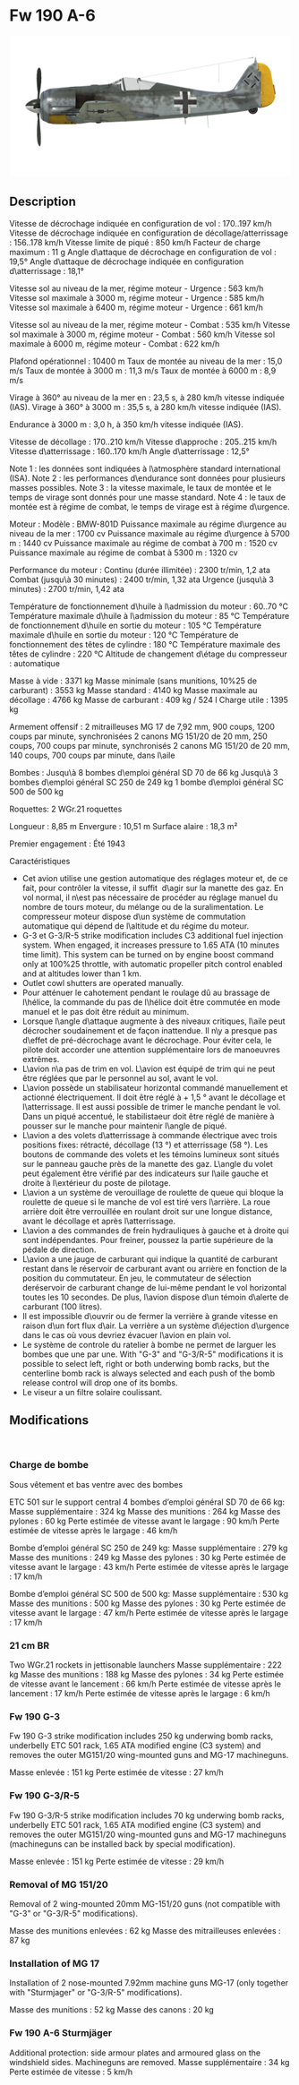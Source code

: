 ﻿# Fw 190 A-6

![fw190a6](../images/fw190a6.png)

## Description

Vitesse de décrochage indiquée en configuration de vol : 170..197 km/h
Vitesse de décrochage indiquée en configuration de décollage/atterrissage : 156..178 km/h
Vitesse limite de piqué : 850 km/h
Facteur de charge maximum : 11 g
Angle d\attaque de décrochage en configuration de vol : 19,5°
Angle d\attaque de décrochage indiquée en configuration d\atterrissage : 18,1°

Vitesse sol au niveau de la mer, régime moteur - Urgence : 563 km/h
Vitesse sol maximale à 3000 m, régime moteur - Urgence : 585 km/h
Vitesse sol maximale à 6400 m, régime moteur - Urgence : 661 km/h

Vitesse sol au niveau de la mer, régime moteur - Combat : 535 km/h
Vitesse sol maximale à 3000 m, régime moteur - Combat : 560 km/h
Vitesse sol maximale à 6000 m, régime moteur - Combat : 622 km/h

Plafond opérationnel : 10400 m
Taux de montée au niveau de la mer : 15,0 m/s
Taux de montée à 3000 m : 11,3 m/s
Taux de montée à 6000 m : 8,9 m/s

Virage à 360° au niveau de la mer en : 23,5 s, à 280 km/h vitesse indiquée (IAS).
Virage à 360° à 3000 m : 35,5 s, à 280 km/h vitesse indiquée (IAS).

Endurance à 3000 m : 3,0 h, à 350 km/h vitesse indiquée (IAS).

Vitesse de décollage : 170..210 km/h
Vitesse d\approche : 205..215 km/h
Vitesse d\atterrissage : 160..170 km/h
Angle d\atterrissage : 12,5°

Note 1 : les données sont indiquées à l\atmosphère standard international (ISA).
Note 2 : les performances d\endurance sont données pour plusieurs masses possibles.
Note 3 : la vitesse maximale, le taux de montée et le temps de virage sont donnés pour une masse standard.
Note 4 : le taux de montée est à régime de combat, le temps de virage est à régime d\urgence.

Moteur :
Modèle : BMW-801D
Puissance maximale au régime d\urgence au niveau de la mer : 1700 cv
Puissance maximale au régime d\urgence à 5700 m : 1440 cv
Puissance maximale au régime de combat à 700 m : 1520 cv
Puissance maximale au régime de combat à 5300 m : 1320 cv

Performance du moteur :
Continu (durée illimitée) : 2300 tr/min, 1,2 ata
Combat (jusqu\à 30 minutes) : 2400 tr/min, 1,32 ata
Urgence (jusqu\à 3 minutes) : 2700 tr/min, 1,42 ata

Température de fonctionnement d\huile à l\admission du moteur : 60..70 °C
Température maximale d\huile à l\admission du moteur : 85 °C
Température de fonctionnement d\huile en sortie du moteur : 105 °C
Température maximale d\huile en sortie du moteur : 120 °C
Température de fonctionnement des têtes de cylindre : 180 °C
Température maximale des têtes de cylindre : 220 °C
Altitude de changement d\étage du compresseur : automatique

Masse à vide : 3371 kg
Masse minimale (sans munitions, 10%25 de carburant) : 3553 kg
Masse standard : 4140 kg
Masse maximale au décollage : 4766 kg
Masse de carburant : 409 kg / 524 l
Charge utile : 1395 kg

Armement offensif :
2 mitrailleuses MG 17 de 7,92 mm, 900 coups, 1200 coups par minute, synchronisées
2 canons MG 151/20 de 20 mm, 250 coups, 700 coups par minute, synchronisés
2 canons MG 151/20 de 20 mm, 140 coups, 700 coups par minute, dans l\aile

Bombes :
Jusqu\à 8 bombes d\emploi général SD 70 de 66 kg
Jusqu\à 3 bombes d\emploi général SC 250 de 249 kg
1 bombe d\emploi général SC 500 de 500 kg

Roquettes:
2 WGr.21 roquettes

Longueur : 8,85 m
Envergure : 10,51 m
Surface alaire : 18,3 m²

Premier engagement : Été 1943

Caractéristiques
- Cet avion utilise une gestion automatique des réglages moteur et, de ce fait, pour contrôler la vitesse, il suffit  d\agir sur la manette des gaz. En vol normal, il n\est pas nécessaire de procéder au réglage manuel du nombre de tours moteur, du mélange ou de la suralimentation. Le compresseur moteur dispose d\un système de commutation automatique qui dépend de l\altitude et du régime du moteur.
- G-3 et G-3/R-5 strike modification includes C3 additional fuel injection system. When engaged, it increases pressure to 1.65 ATA (10 minutes time limit). This system can be turned on by engine boost command only at 100%25 throttle, with automatic propeller pitch control enabled and at altitudes lower than 1 km.
- Outlet cowl shutters are operated manually.
- Pour atténuer le cahotement pendant le roulage dû au brassage de l\hélice, la commande du pas de l\hélice doit être commutée en mode manuel et le pas doit être réduit au minimum.
- Lorsque l\angle d\attaque augmente à des niveaux critiques, l\aile peut décrocher soudainement et de façon inattendue. Il n\y a presque pas d\effet de pré-décrochage avant le décrochage. Pour éviter cela, le pilote doit accorder une attention supplémentaire lors de manoeuvres extrêmes.
- L\avion n\a pas de trim en vol. L\avion est équipé de trim qui ne peut être réglées que par le personnel au sol, avant le vol.
- L\avion possède un stabilisateur horizontal commandé manuellement et actionné électriquement. Il doit être réglé à + 1,5 ° avant le décollage et l\atterrissage. Il est aussi possible de trimer le manche pendant le vol. Dans un piqué accentué, le stabilistaeur doit être réglé de manière à pousser sur le manche pour maintenir l\angle de piqué.
- L\avion a des volets d\atterrissage à commande électrique avec trois positions fixes: rétracté, décollage (13 °) et atterrissage (58 °). Les boutons de commande des volets et les témoins lumineux sont situés sur le panneau gauche près de la manette des gaz. L\angle du volet peut également être vérifié par des indicateurs sur l\aile gauche et droite à l\extérieur du poste de pilotage.
- L\avion a un système de verouillage de roulette de queue qui bloque la roulette de queue si le manche de vol est tiré vers l\arrière. La roue arrière doit être verrouillée en roulant droit sur une longue distance, avant le décollage et après l\atterrissage.
- L\avion a des commandes de frein hydrauliques à gauche et à droite qui sont indépendantes. Pour freiner, poussez la partie supérieure de la pédale de direction.
- L\avion a une jauge de carburant qui indique la quantité de carburant restant dans le réservoir de carburant avant ou arrière en fonction de la position du commutateur. En jeu, le commutateur de sélection deréservoir de carburant change de lui-même pendant le vol horizontal toutes les 10 secondes. De plus, l\avion dispose d\un témoin d\alerte de carburant (100 litres).
- Il est impossible d\ouvrir ou de fermer la verrière à grande vitesse en raison d\un fort flux d\air. La verrière a un système d\éjection d\urgence dans le cas où vous devriez évacuer l\avion en plain vol.
- Le système de controle du ratelier à bombe ne permet de larguer les bombes que une par une. With "G-3" and "G-3/R-5" modifications it is possible to select left, right or both underwing bomb racks, but the centerline bomb rack is always selected and each push of the bomb release control will drop one of its bombs.
- Le viseur a un filtre solaire coulissant.


## Modifications
﻿

### Charge de bombe

Sous vêtement et bas ventre avec des bombes

ETC 501 sur le support central
4 bombes d’emploi général SD 70 de 66 kg:
Masse supplémentaire : 324 kg
Masse des munitions : 264 kg
Masse des pylones : 60 kg
Perte estimée de vitesse avant le largage : 90 km/h
Perte estimée de vitesse après le largage : 46 km/h

Bombe d’emploi général SC 250 de 249 kg:
Masse supplémentaire : 279 kg
Masse des munitions : 249 kg
Masse des pylones : 30 kg
Perte estimée de vitesse avant le largage : 43 km/h
Perte estimée de vitesse après le largage : 17 km/h

Bombe d’emploi général SC 500 de 500 kg:
Masse supplémentaire : 530 kg
Masse des munitions : 500 kg
Masse des pylones : 30 kg
Perte estimée de vitesse avant le largage : 47 km/h
Perte estimée de vitesse après le largage : 17 km/h
﻿

### 21 cm BR

Two WGr.21 rockets in jettisonable launchers
Masse supplémentaire : 222 kg
Masse des munitions : 188 kg
Masse des pylones : 34 kg
Perte estimée de vitesse avant le lancement : 66 km/h
Perte estimée de vitesse après le lancement : 17 km/h
Perte estimée de vitesse après le largage : 6 km/h﻿

### Fw 190 G-3

Fw 190 G-3 strike modification includes 250 kg underwing bomb racks, underbelly ETC 501 rack, 1.65 ATA modified engine (C3 system) and removes the outer MG151/20 wing-mounted guns and MG-17 machineguns.

Masse enlevée : 151 kg
Perte estimée de vitesse : 27 km/h﻿

### Fw 190 G-3/R-5

Fw 190 G-3/R-5 strike modification includes 70 kg underwing bomb racks, underbelly ETC 501 rack, 1.65 ATA modified engine (C3 system) and removes the outer MG151/20 wing-mounted guns and MG-17 machineguns (machineguns can be installed back by special modification).

Masse enlevée : 151 kg
Perte estimée de vitesse : 29 km/h﻿

### Removal of MG 151/20

Removal of 2 wing-mounted 20mm MG-151/20 guns (not compatible with "G-3" or "G-3/R-5" modifications).

Masse des munitions enlevées : 62 kg
Masse des mitrailleuses enlevées : 87 kg
﻿

### Installation of MG 17

Installation of 2 nose-mounted 7.92mm machine guns MG-17 (only together with "Sturmjager" or "G-3/R-5" modifications).

Masse des munitions : 52 kg
Masse des canons : 20 kg
﻿

### Fw 190 A-6 Sturmjäger

Additional protection: side armour plates and armoured glass on the windshield sides. Machineguns are removed.
Masse supplémentaire : 34 kg
Perte estimée de vitesse : 5 km/h